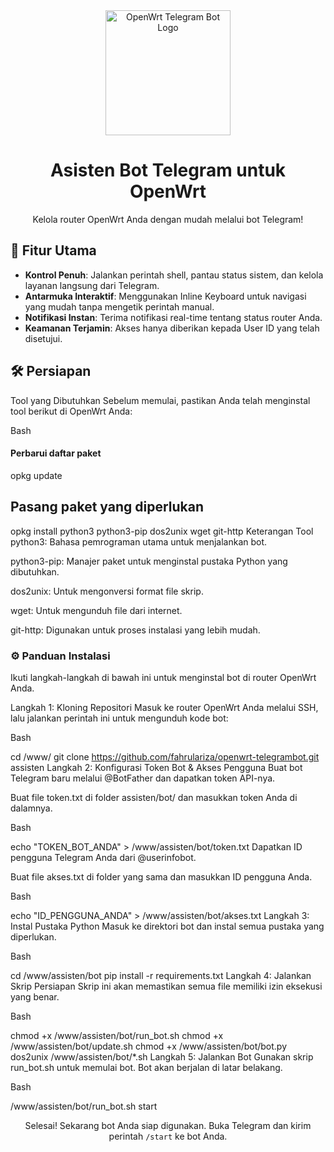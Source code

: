 <div align="center">
<img src="https://raw.githubusercontent.com/fahrulariza/openwrt-telegrambot/master/assets/logo.png" alt="OpenWrt Telegram Bot Logo" width="200"/>
<h1>Asisten Bot Telegram untuk OpenWrt</h1>
<p>Kelola router OpenWrt Anda dengan mudah melalui bot Telegram!</p>
</div>

## 🚀 Fitur Utama
- **Kontrol Penuh**: Jalankan perintah shell, pantau status sistem, dan kelola layanan langsung dari Telegram.
- **Antarmuka Interaktif**: Menggunakan Inline Keyboard untuk navigasi yang mudah tanpa mengetik perintah manual.
- **Notifikasi Instan**: Terima notifikasi real-time tentang status router Anda.
- **Keamanan Terjamin**: Akses hanya diberikan kepada User ID yang telah disetujui.

## 🛠️ Persiapan
Tool yang Dibutuhkan
Sebelum memulai, pastikan Anda telah menginstal tool berikut di OpenWrt Anda:

Bash

#### Perbarui daftar paket
opkg update

## Pasang paket yang diperlukan
opkg install python3 python3-pip dos2unix wget git-http
Keterangan Tool
python3: Bahasa pemrograman utama untuk menjalankan bot.

python3-pip: Manajer paket untuk menginstal pustaka Python yang dibutuhkan.

dos2unix: Untuk mengonversi format file skrip.

wget: Untuk mengunduh file dari internet.

git-http: Digunakan untuk proses instalasi yang lebih mudah.

### ⚙️ Panduan Instalasi
Ikuti langkah-langkah di bawah ini untuk menginstal bot di router OpenWrt Anda.
<p>
Langkah 1: Kloning Repositori
Masuk ke router OpenWrt Anda melalui SSH, lalu jalankan perintah ini untuk mengunduh kode bot:

Bash

cd /www/
git clone https://github.com/fahrulariza/openwrt-telegrambot.git assisten
Langkah 2: Konfigurasi Token Bot & Akses Pengguna
Buat bot Telegram baru melalui @BotFather dan dapatkan token API-nya.

Buat file token.txt di folder assisten/bot/ dan masukkan token Anda di dalamnya.

Bash

echo "TOKEN_BOT_ANDA" > /www/assisten/bot/token.txt
Dapatkan ID pengguna Telegram Anda dari @userinfobot.

Buat file akses.txt di folder yang sama dan masukkan ID pengguna Anda.

Bash

echo "ID_PENGGUNA_ANDA" > /www/assisten/bot/akses.txt
Langkah 3: Instal Pustaka Python
Masuk ke direktori bot dan instal semua pustaka yang diperlukan.

Bash

cd /www/assisten/bot
pip install -r requirements.txt
Langkah 4: Jalankan Skrip Persiapan
Skrip ini akan memastikan semua file memiliki izin eksekusi yang benar.

Bash

chmod +x /www/assisten/bot/run_bot.sh
chmod +x /www/assisten/bot/update.sh
chmod +x /www/assisten/bot/bot.py
dos2unix /www/assisten/bot/*.sh
Langkah 5: Jalankan Bot
Gunakan skrip run_bot.sh untuk memulai bot. Bot akan berjalan di latar belakang.

Bash

/www/assisten/bot/run_bot.sh start
</p>
<div align="center">
<p>Selesai! Sekarang bot Anda siap digunakan. Buka Telegram dan kirim perintah <code>/start</code> ke bot Anda.</p>
</div>
